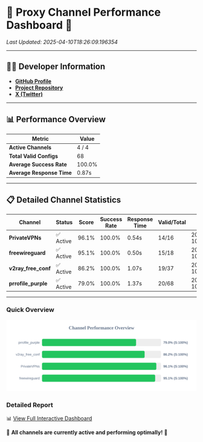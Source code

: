 # 🌟 Proxy Channel Performance Dashboard 🌟

_Last Updated: 2025-04-10T18:26:09.196354_

---

## 👩‍💻 Developer Information

- **[GitHub Profile](https://github.com/4n0nymou3)**  
- **[Project Repository](https://github.com/4n0nymou3/multi-proxy-config-fetcher)**  
- **[X (Twitter)](https://x.com/4n0nymou3)**  

---

## 📊 Performance Overview

| Metric                | Value       |
|-----------------------|-------------|
| **Active Channels**   | 4 / 4       |
| **Total Valid Configs** | 68          |
| **Average Success Rate** | 100.0%      |
| **Average Response Time** | 0.87s       |

---

## 📋 Detailed Channel Statistics

| Channel          | Status     | Score  | Success Rate | Response Time | Valid/Total | Last Success               |
|------------------|------------|--------|--------------|---------------|-------------|----------------------------|
| **PrivateVPNs**  | ✅ Active  | 96.1%  | 100.0% | 0.54s         | 14/16       | 2025-04-10T18:26:08.668908 |
| **freewireguard**  | ✅ Active  | 95.1%  | 100.0% | 0.50s         | 15/18       | 2025-04-10T18:26:09.194452 |
| **v2ray_free_conf**  | ✅ Active  | 86.2%  | 100.0% | 1.07s         | 19/37       | 2025-04-10T18:26:08.098908 |
| **prrofile_purple**  | ✅ Active  | 79.0%  | 100.0% | 1.37s         | 20/68       | 2025-04-10T18:26:06.956028 |

---

### Quick Overview
<div align="center">
  <a href="https://raw.githubusercontent.com/nullluser/NullRepo/refs/heads/main/assets/channel_stats_chart.svg">
    <img src="https://raw.githubusercontent.com/nullluser/NullRepo/refs/heads/main/assets/channel_stats_chart.svg" alt="Source Performance Statistics" width="800">
  </a>
</div>

### Detailed Report
📊 [View Full Interactive Dashboard](https://htmlpreview.github.io/?https://github.com/nullluser/NullRepo/blob/main/assets/performance_report.html)

🎉 **All channels are currently active and performing optimally!** 🎉
